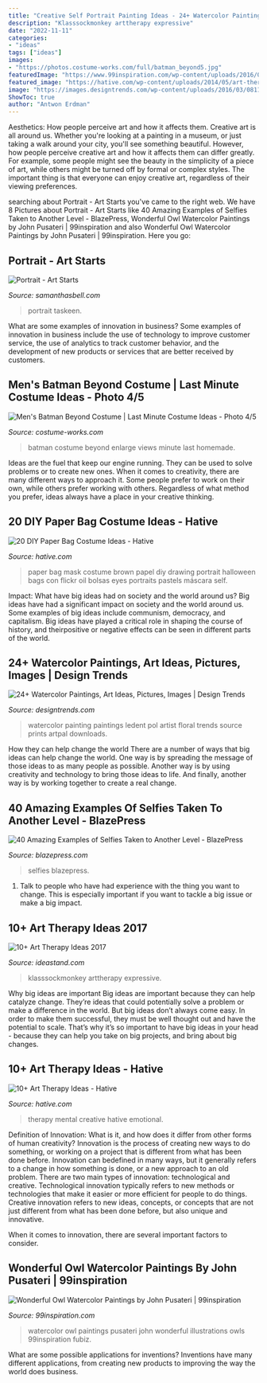 ```yaml
---
title: "Creative Self Portrait Painting Ideas - 24+ Watercolor Paintings, Art Ideas, Pictures, Images"
description: "Klasssockmonkey arttherapy expressive"
date: "2022-11-11"
categories:
- "ideas"
tags: ["ideas"]
images:
- "https://photos.costume-works.com/full/batman_beyond5.jpg"
featuredImage: "https://www.99inspiration.com/wp-content/uploads/2016/01/Wonderful-Watercolor-Paintings-by-John-Pusateri.jpg"
featured_image: "https://hative.com/wp-content/uploads/2014/05/art-therapy-ideas/12-art-therapy-ideas.jpg"
image: "https://images.designtrends.com/wp-content/uploads/2016/03/08112928/Floral-Print-Watercolor-Painting.jpg"
ShowToc: true
author: "Antwon Erdman"
---
```



Aesthetics: How people perceive art and how it affects them.
Creative art is all around us. Whether you're looking at a painting in a museum, or just taking a walk around your city, you'll see something beautiful. However, how people perceive creative art and how it affects them can differ greatly. For example, some people might see the beauty in the simplicity of a piece of art, while others might be turned off by formal or complex styles. The important thing is that everyone can enjoy creative art, regardless of their viewing preferences.

	

		
searching about Portrait - Art Starts you've came to the right web. We have 8 Pictures about Portrait - Art Starts like 40 Amazing Examples of Selfies Taken to Another Level - BlazePress, Wonderful Owl Watercolor Paintings by John Pusateri | 99inspiration and also Wonderful Owl Watercolor Paintings by John Pusateri | 99inspiration. Here you go:
		
    
## Portrait - Art Starts

<img loading=lazy src="https://www.samanthasbell.com/wp-content/uploads/2018/03/IMG_9821-e1521122280806.jpg" onerror="this.onerror=null;this.src='https://tse3.mm.bing.net/th?id=OIP.gXEaRibk-sROTfojUJGGCgHaJ4&amp;pid=15.1';" alt="Portrait - Art Starts">

_Source: samanthasbell.com_

>portrait taskeen. 

	

What are some examples of innovation in business?
Some examples of innovation in business include the use of technology to improve customer service, the use of analytics to track customer behavior, and the development of new products or services that are better received by customers.

    
## Men&#039;s Batman Beyond Costume | Last Minute Costume Ideas - Photo 4/5

<img loading=lazy src="https://photos.costume-works.com/full/batman_beyond5.jpg" onerror="this.onerror=null;this.src='https://tse3.mm.bing.net/th?id=OIP.I8IM7EL54zR9xGJtRp8pIwHaLZ&amp;pid=15.1';" alt="Men&#039;s Batman Beyond Costume | Last Minute Costume Ideas - Photo 4/5">

_Source: costume-works.com_

>batman costume beyond enlarge views minute last homemade. 

	

Ideas are the fuel that keep our engine running. They can be used to solve problems or to create new ones. When it comes to creativity, there are many different ways to approach it. Some people prefer to work on their own, while others prefer working with others. Regardless of what method you prefer, ideas always have a place in your creative thinking.

    
## 20 DIY Paper Bag Costume Ideas - Hative

<img loading=lazy src="https://hative.com/wp-content/uploads/2014/10/paper-bag-costume-ideas/14-portrait-mask-on-brown-paper-bag.jpg" onerror="this.onerror=null;this.src='https://tse2.mm.bing.net/th?id=OIP.zg4FxzwIL4PrGydL9D4q1wHaLH&amp;pid=15.1';" alt="20 DIY Paper Bag Costume Ideas - Hative">

_Source: hative.com_

>paper bag mask costume brown papel diy drawing portrait halloween bags con flickr oil bolsas eyes portraits pastels máscara self. 

	

Impact: What have big ideas had on society and the world around us?
Big ideas have had a significant impact on society and the world around us. Some examples of big ideas include communism, democracy, and capitalism. Big ideas have played a critical role in shaping the course of history, and theirpositive or negative effects can be seen in different parts of the world.

    
## 24+ Watercolor Paintings, Art Ideas, Pictures, Images | Design Trends

<img loading=lazy src="https://images.designtrends.com/wp-content/uploads/2016/03/08112928/Floral-Print-Watercolor-Painting.jpg" onerror="this.onerror=null;this.src='https://tse4.mm.bing.net/th?id=OIP.I7ViQuVFEKlxnI55ccdN5wHaJ7&amp;pid=15.1';" alt="24+ Watercolor Paintings, Art Ideas, Pictures, Images | Design Trends">

_Source: designtrends.com_

>watercolor painting paintings ledent pol artist floral trends source prints artpal downloads. 

	

How they can help change the world
There are a number of ways that big ideas can help change the world. One way is by spreading the message of those ideas to as many people as possible. Another way is by using creativity and technology to bring those ideas to life. And finally, another way is by working together to create a real change.

    
## 40 Amazing Examples Of Selfies Taken To Another Level - BlazePress

<img loading=lazy src="https://blazepress.com/.image/c_fit,h_600,w_600/MTI4OTg1NjQxNTIxMjg4NDY2/creative-self-portrait-photography-3.jpg" onerror="this.onerror=null;this.src='https://tse1.mm.bing.net/th?id=OIP.vLCnFyYZYjdKhXsRlC9pZQAAAA&amp;pid=15.1';" alt="40 Amazing Examples of Selfies Taken to Another Level - BlazePress">

_Source: blazepress.com_

>selfies blazepress. 

	

1. Talk to people who have had experience with the thing you want to change. This is especially important if you want to tackle a big issue or make a big impact.

    
## 10+ Art Therapy Ideas 2017

<img loading=lazy src="https://ideastand.com/wp-content/uploads/2014/05/art-therapy-ideas/5-art-therapy-ideas.jpg" onerror="this.onerror=null;this.src='https://tse4.mm.bing.net/th?id=OIP.4zai1rYDoWpjCmQ3gWgbqAHaHa&amp;pid=15.1';" alt="10+ Art Therapy Ideas 2017">

_Source: ideastand.com_

>klasssockmonkey arttherapy expressive. 

	

Why big ideas are important
Big ideas are important because they can help catalyze change. They’re ideas that could potentially solve a problem or make a difference in the world. But big ideas don’t always come easy. In order to make them successful, they must be well thought out and have the potential to scale.
That’s why it’s so important to have big ideas in your head - because they can help you take on big projects, and bring about big changes.

    
## 10+ Art Therapy Ideas - Hative

<img loading=lazy src="https://hative.com/wp-content/uploads/2014/05/art-therapy-ideas/12-art-therapy-ideas.jpg" onerror="this.onerror=null;this.src='https://tse1.mm.bing.net/th?id=OIP.7hIxjGXegd7aaFnlzaj2qAAAAA&amp;pid=15.1';" alt="10+ Art Therapy Ideas - Hative">

_Source: hative.com_

>therapy mental creative hative emotional. 

	

Definition of Innovation: What is it, and how does it differ from other forms of human creativity?
Innovation is the process of creating new ways to do something, or working on a project that is different from what has been done before. Innovation can bedefined in many ways, but it generally refers to a change in how something is done, or a new approach to an old problem. 
There are two main types of innovation: technological and creative. Technological innovation typically refers to new methods or technologies that make it easier or more efficient for people to do things. Creative innovation refers to new ideas, concepts, or concepts that are not just different from what has been done before, but also unique and innovative. 

When it comes to innovation, there are several important factors to consider.

    
## Wonderful Owl Watercolor Paintings By John Pusateri | 99inspiration

<img loading=lazy src="https://www.99inspiration.com/wp-content/uploads/2016/01/Wonderful-Watercolor-Paintings-by-John-Pusateri.jpg" onerror="this.onerror=null;this.src='https://tse1.mm.bing.net/th?id=OIP.TCxFc6LL4pNWhfJt5IDG-AHaJw&amp;pid=15.1';" alt="Wonderful Owl Watercolor Paintings by John Pusateri | 99inspiration">

_Source: 99inspiration.com_

>watercolor owl paintings pusateri john wonderful illustrations owls 99inspiration fubiz. 

	

What are some possible applications for inventions?
Inventions have many different applications, from creating new products to improving the way the world does business.


